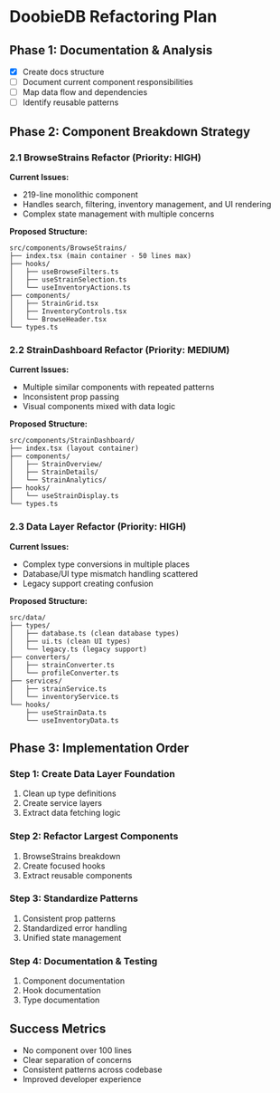 
# DoobieDB Refactoring Plan

## Phase 1: Documentation & Analysis
- [x] Create docs structure
- [ ] Document current component responsibilities
- [ ] Map data flow and dependencies
- [ ] Identify reusable patterns

## Phase 2: Component Breakdown Strategy

### 2.1 BrowseStrains Refactor (Priority: HIGH)
**Current Issues:**
- 219-line monolithic component
- Handles search, filtering, inventory management, and UI rendering
- Complex state management with multiple concerns

**Proposed Structure:**
```
src/components/BrowseStrains/
├── index.tsx (main container - 50 lines max)
├── hooks/
│   ├── useBrowseFilters.ts
│   ├── useStrainSelection.ts
│   └── useInventoryActions.ts
├── components/
│   ├── StrainGrid.tsx
│   ├── InventoryControls.tsx
│   └── BrowseHeader.tsx
└── types.ts
```

### 2.2 StrainDashboard Refactor (Priority: MEDIUM)
**Current Issues:**
- Multiple similar components with repeated patterns
- Inconsistent prop passing
- Visual components mixed with data logic

**Proposed Structure:**
```
src/components/StrainDashboard/
├── index.tsx (layout container)
├── components/
│   ├── StrainOverview/
│   ├── StrainDetails/
│   └── StrainAnalytics/
├── hooks/
│   └── useStrainDisplay.ts
└── types.ts
```

### 2.3 Data Layer Refactor (Priority: HIGH)
**Current Issues:**
- Complex type conversions in multiple places
- Database/UI type mismatch handling scattered
- Legacy support creating confusion

**Proposed Structure:**
```
src/data/
├── types/
│   ├── database.ts (clean database types)
│   ├── ui.ts (clean UI types)
│   └── legacy.ts (legacy support)
├── converters/
│   ├── strainConverter.ts
│   └── profileConverter.ts
├── services/
│   ├── strainService.ts
│   └── inventoryService.ts
└── hooks/
    ├── useStrainData.ts
    └── useInventoryData.ts
```

## Phase 3: Implementation Order

### Step 1: Create Data Layer Foundation
1. Clean up type definitions
2. Create service layers
3. Extract data fetching logic

### Step 2: Refactor Largest Components
1. BrowseStrains breakdown
2. Create focused hooks
3. Extract reusable components

### Step 3: Standardize Patterns
1. Consistent prop patterns
2. Standardized error handling
3. Unified state management

### Step 4: Documentation & Testing
1. Component documentation
2. Hook documentation
3. Type documentation

## Success Metrics
- No component over 100 lines
- Clear separation of concerns
- Consistent patterns across codebase
- Improved developer experience
